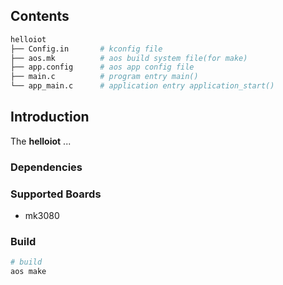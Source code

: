 ## Contents

```sh
helloiot
├── Config.in       # kconfig file
├── aos.mk          # aos build system file(for make)
├── app.config      # aos app config file
├── main.c          # program entry main()
└── app_main.c      # application entry application_start()
```

## Introduction

The **helloiot** ...

### Dependencies

### Supported Boards

- mk3080

### Build

```sh
# build
aos make
```
